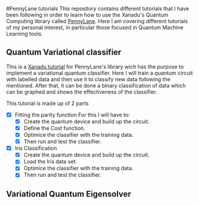 #PennyLane tutorials
This repository contains different tutorials that I have been following in order to learn how to use the Xanadu's Quantum Computing library called [PennyLane](https://pennylane.ai/). Here I am covering different tutorials of my personal interest, in particular those focused in Quantum Machine Learning tools.

## Quantum Variational classifier

This is a [Xanadu tutorial](https://pennylane.ai/qml/demos/tutorial_variational_classifier.html) for PennyLane's library wich has the purpose to implement a variational quantum classifier. Here I will train a quantum circuit with labelled data and then use it to classify new data following the mentioned. After that, it can be done a binary classification of data which can be graphed and shows the effectiveness of the classifier.

This tutorial is made up of 2 parts

- [x] Fitting the parity function
    For this I will have to:
    - [x] Create the quantum device and build up the circuit.
    - [x] Define the Cost function. 
    - [x] Optimice the classifier with the training data.
    - [x] Then run and test the classifier.

- [x] Iris Classification
    - [x] Create the quantum device and build up the circuit.
    - [x] Load the Iris data set. 
    - [x] Optimice the classifier with the training data.
    - [x] Then run and test the classifier.

## Variational Quantum Eigensolver

